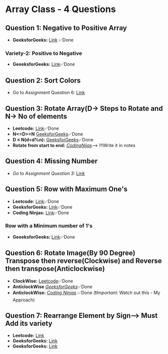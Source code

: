 # Array Class - 4 Questions


## Question 1: Negative to Positive Array
- **GeeksforGeeks:** [Link](https://practice.geeksforgeeks.org/problems/arranging-the-array1131/1) ✅Done

### Variety-2: Positive to Negative
- **GeeeksforGeeks:** [Link](https://practice.geeksforgeeks.org/problems/move-all-negative-elements-to-end1813/1)✅Done

## Question 2: Sort Colors
- Go to Assignment Question 6: [Link](https://github.com/kuldeepsaini23/DSA-C-plus-plus/tree/main/Week%203(Array)/Assignment) 

## Question 3: Rotate Array(D-> Steps to Rotate and N-> No of elements
- **Leetcode:** [Link](https://leetcode.com/problems/rotate-array/description/)✅Done
-  **N<=D>=N** [GeeksforGeeks](https://practice.geeksforgeeks.org/problems/rotate-array-by-n-elements-1587115621/1)✅Done
-  **D ≤ N(d=d%n):** [GeeksforGeeks](https://practice.geeksforgeeks.org/problems/reversal-algorithm5340/1)✅Done
-  **Rotate from start to end:** [*CodingNijas*](https://www.codingninjas.com/studio/problems/rotate-array_1230543?leftPanelTab=0)--> !!!Write it in notes

## Question 4: Missing Number
-  *Go to Assignment Question 3:* [Link](https://github.com/kuldeepsaini23/DSA-C-plus-plus/tree/main/Week%203(Array)/Assignment) 


## Question 5: Row with Maximum One's
- **Leetcode:** [Link](https://leetcode.com/problems/row-with-maximum-ones/description/)✅Done
- **GeeksforGeeks:** [Link](https://practice.geeksforgeeks.org/problems/row-with-max-1s0023/1)✅Done
- **Coding Ninjas:** [Link](https://www.codingninjas.com/studio/problems/row-with-max-1s_893269)✅Done

### Row with a Minimum number of 1's
- **GeeeksforGeeks:** [Link](https://practice.geeksforgeeks.org/problems/row-with-minimum-number-of-1s5430/1)✅Done


## Question 6: Rotate Image(By 90 Degree) Transpose then reverse(Clockwise) and Reverse then transpose(Anticlockwise)
- **ClockWise:** [Leetcode](https://leetcode.com/problems/rotate-image/description/)✅Done
- **AnticlockWise** [*GeeksforGeeks*](https://practice.geeksforgeeks.org/problems/rotate-by-90-degree0356/1)✅Done
- **AnticlockWise:** [*Coding Ninjas*](https://www.codingninjas.com/studio/problems/rotate-matrix-by-90-degrees_981261?leftPanelTab=3) ✅Done (:exclamation:*Important:* Watch out this - My Approach)

## Question 7: Rearrange Element by Sign--> Must Add its variety
- **Leetcode:** [Link](https://leetcode.com/problems/rearrange-array-elements-by-sign/description/)
- **GeeksforGeeks:** [Link](https://practice.geeksforgeeks.org/problems/positive-and-negative-elements4613/1)
- **GeeksforGeeks:** [Link](https://practice.geeksforgeeks.org/problems/array-of-alternate-ve-and-ve-nos1401/1)



